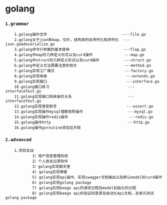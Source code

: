 # golang

### `1.grammar`
        1.golang操作文件                                 ----file.go
        2.golang关于json和map，切片，结构体的反序列化和序列化  ---json.go&deserialize.go
        3.golang命令行参数的基本使用                        ---flag.go
        4.golang中map的几种定义形式以及curd操作              ---map.go
        5.golang中struct的几种定义形式以及curd操作           ---struct.go
        6.golang中定义方法需要注意的地方                     ---method.go
        7.golang实现工厂模式                               ---factory.go
        8.golang实现继承                                   ---extends.go
        9.golang实现接口                                   ---interface.go
        10.golang接口练习                                   ---interfaceTest.go
        11.golang实现接口和继承的关系                         ---interfaceTest.go
        12.golang实现类型断言                               ---assert.go
        13.golang实现操作mysql增删改除操作                    ---mysql.go
        14.golang实现操作redis操作                           ---redis.go
        15.golang操作http                                  ---http.go
        16.golang操作goroutine添加互斥锁                   
### `2.advanced`
        1.项目实战
                1）用户信息管理系统
                2）个人收支记录软件
                3）golang实现聊天室
                4) golang实现博客
                5) golang实现api操作，实现swagger文档输出以及默认model的curd操作
                6) golang实现golang package 
                7) golang实现beego api的请求过程及model初始化的过程
                8) golang实现beego api的验证码登录及自动化Api文档，及单元测试golang package